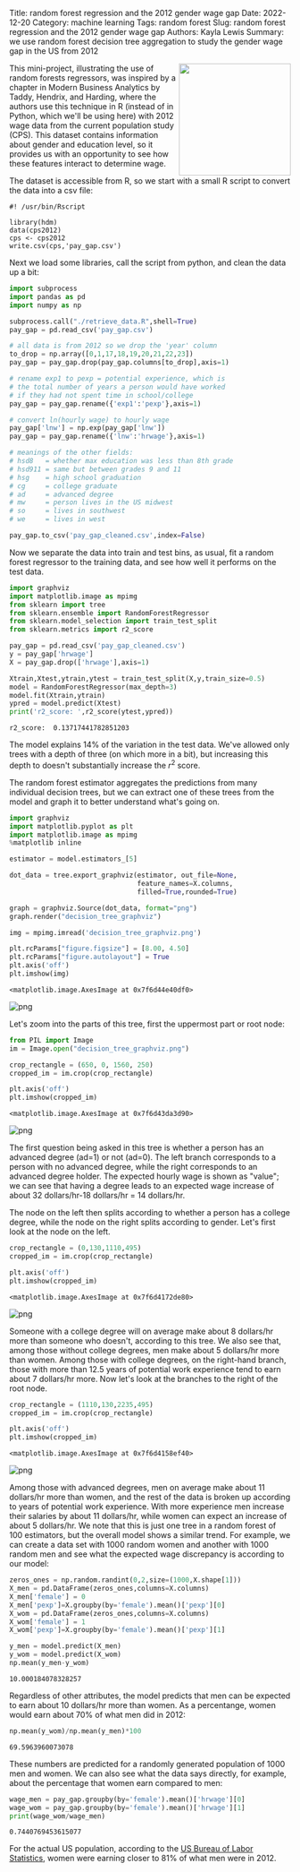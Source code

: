 Title: random forest regression and the 2012 gender wage gap
Date: 2022-12-20
Category: machine learning
Tags: random forest
Slug: random forest regression and the 2012 gender wage gap
Authors: Kayla Lewis
Summary: we use random forest decision tree aggregation to study the gender wage gap in the US from 2012

<img align=right src="images/plant_from_change.jpg" width="200"/>

This mini-project, illustrating the use of random forests regressors, was inspired by a chapter in Modern Business Analytics by Taddy, Hendrix, and Harding, where the authors use this technique in R (instead of in Python, which we'll be using here) with 2012 wage data from the current population study (CPS). This dataset contains information about gender and education level, so it provides us with an opportunity to see how these features interact to determine wage.

The dataset is accessible from R, so we start with a small R script to convert the data into a csv file:

```
#! /usr/bin/Rscript

library(hdm)
data(cps2012)
cps <- cps2012
write.csv(cps,'pay_gap.csv')

```

Next we load some libraries, call the script from python, and clean the data up a bit:


```python
import subprocess
import pandas as pd
import numpy as np

subprocess.call("./retrieve_data.R",shell=True)
pay_gap = pd.read_csv('pay_gap.csv')

# all data is from 2012 so we drop the 'year' column
to_drop = np.array([0,1,17,18,19,20,21,22,23])
pay_gap = pay_gap.drop(pay_gap.columns[to_drop],axis=1)

# rename exp1 to pexp = potential experience, which is
# the total number of years a person would have worked 
# if they had not spent time in school/college
pay_gap = pay_gap.rename({'exp1':'pexp'},axis=1)

# convert ln(hourly wage) to hourly wage
pay_gap['lnw'] = np.exp(pay_gap['lnw'])
pay_gap = pay_gap.rename({'lnw':'hrwage'},axis=1)

# meanings of the other fields:
# hsd8   = whether max education was less than 8th grade
# hsd911 = same but between grades 9 and 11
# hsg    = high school graduation
# cg     = college graduate
# ad     = advanced degree
# mw     = person lives in the US midwest
# so     = lives in southwest
# we     = lives in west

pay_gap.to_csv('pay_gap_cleaned.csv',index=False)
```

Now we separate the data into train and test bins, as usual, fit a random forest regressor to the training data, and see how well it performs on the test data.


```python
import graphviz
import matplotlib.image as mpimg
from sklearn import tree
from sklearn.ensemble import RandomForestRegressor
from sklearn.model_selection import train_test_split
from sklearn.metrics import r2_score

pay_gap = pd.read_csv('pay_gap_cleaned.csv')
y = pay_gap['hrwage']
X = pay_gap.drop(['hrwage'],axis=1)

Xtrain,Xtest,ytrain,ytest = train_test_split(X,y,train_size=0.5)
model = RandomForestRegressor(max_depth=3)
model.fit(Xtrain,ytrain)
ypred = model.predict(Xtest)
print('r2_score: ',r2_score(ytest,ypred))

```

    r2_score:  0.13717441782851203


The model explains 14% of the variation in the test data. We've allowed only trees with a depth of three (on which more in a bit), but increasing this depth to doesn't substantially increase the $r^2$ score.

The random forest estimator aggregates the predictions from many individual decision trees, but we can extract one of these trees from the model and graph it to better understand what's going on.


```python
import graphviz
import matplotlib.pyplot as plt
import matplotlib.image as mpimg
%matplotlib inline

estimator = model.estimators_[5]

dot_data = tree.export_graphviz(estimator, out_file=None,
                                feature_names=X.columns,
                                filled=True,rounded=True)

graph = graphviz.Source(dot_data, format="png")
graph.render("decision_tree_graphviz")

img = mpimg.imread('decision_tree_graphviz.png')

plt.rcParams["figure.figsize"] = [8.00, 4.50]
plt.rcParams["figure.autolayout"] = True
plt.axis('off')
plt.imshow(img)
```




    <matplotlib.image.AxesImage at 0x7f6d44e40df0>




    
![png](./images/wage_gap_tree_total.png)
    


Let's zoom into the parts of this tree, first the uppermost part or root node:


```python
from PIL import Image
im = Image.open("decision_tree_graphviz.png")

crop_rectangle = (650, 0, 1560, 250)
cropped_im = im.crop(crop_rectangle)

plt.axis('off')
plt.imshow(cropped_im)
```




    <matplotlib.image.AxesImage at 0x7f6d43da3d90>




    
![png](./images/wage_gap_tree_node.png)
    


The first question being asked in this tree is whether a person has an advanced degree (ad=1) or not (ad=0). The left branch corresponds to a person with no advanced degree, while the right corresponds to an advanced degree holder. The expected hourly wage is shown as "value"; we can see that having a degree leads to an expected wage increase of about 32 dollars/hr-18 dollars/hr = 14 dollars/hr.

The node on the left then splits according to whether a person has a college degree, while the node on the right splits according to gender. Let's first look at the node on the left.


```python
crop_rectangle = (0,130,1110,495)
cropped_im = im.crop(crop_rectangle)

plt.axis('off')
plt.imshow(cropped_im)
```




    <matplotlib.image.AxesImage at 0x7f6d4172de80>




    
![png](./images/wage_gap_tree_left.png)
    

Someone with a college degree will on average make about 8 dollars/hr more than someone who doesn't, according to this tree. We also see that, among those without college degrees, men make about 5 dollars/hr more than women. Among those with college degrees, on the right-hand branch, those with more than 12.5 years of potential work experience tend to earn about 7 dollars/hr more. Now let's look at the branches to the right of the root node.

```python
crop_rectangle = (1110,130,2235,495)
cropped_im = im.crop(crop_rectangle)

plt.axis('off')
plt.imshow(cropped_im)
```




    <matplotlib.image.AxesImage at 0x7f6d4158ef40>




    
![png](./images/wage_gap_tree_right.png)
    


Among those with advanced degrees, men on average make about 11 dollars/hr more than women, and the rest of the data is broken up according to years of potential work experience. With more experience men increase their salaries by about 11 dollars/hr, while women can expect an increase of about 5 dollars/hr. We note that this is just one tree in a random forest of 100 estimators, but the overall model shows a similar trend. For example, we can create a data set with 1000 random women and another with 1000 random men and see what the expected wage discrepancy is according to our model:


```python
zeros_ones = np.random.randint(0,2,size=(1000,X.shape[1]))
X_men = pd.DataFrame(zeros_ones,columns=X.columns)
X_men['female'] = 0
X_men['pexp']=X.groupby(by='female').mean()['pexp'][0]
X_wom = pd.DataFrame(zeros_ones,columns=X.columns)
X_wom['female'] = 1
X_wom['pexp']=X.groupby(by='female').mean()['pexp'][1]

y_men = model.predict(X_men)
y_wom = model.predict(X_wom)
np.mean(y_men-y_wom)
```




    10.000184078328257



Regardless of other attributes, the model predicts that men can be expected to earn about 10 dollars/hr more than women. As a percentange, women would earn about 70% of what men did in 2012:


```python
np.mean(y_wom)/np.mean(y_men)*100
```




    69.5963960073078



These numbers are predicted for a randomly generated population of 1000 men and women. We can also see what the data says directly, for example, about the percentage that women earn compared to men:

```python
wage_men = pay_gap.groupby(by='female').mean()['hrwage'][0]
wage_wom = pay_gap.groupby(by='female').mean()['hrwage'][1]
print(wage_wom/wage_men)
```

    0.7440769453615077


For the actual US population, according to the [US Bureau of Labor Statistics](https://www.bls.gov/opub/reports/womens-earnings/archive/womensearnings_2012.pdf), women were earning closer to 81% of what men were in 2012.

